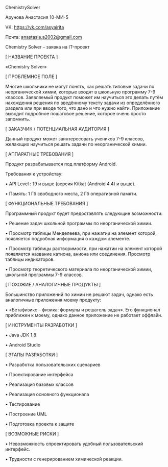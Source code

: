 ChemistrySolver

Арунова Анастасия 10-МИ-5

VK: https://vk.com/asyairita

Почта: anastasia.a2002@gmail.com

Chemistry Solver – заявка на IT-проект

[ НАЗВАНИЕ ПРОЕКТА ]

«Chemistry Solver»

[ ПРОБЛЕМНОЕ ПОЛЕ ]

Многие школьники не могут понять, как решать типовые задачи по неорганической химии, которые входят в школьную программу 7-9 классов. Заявляемый продукт поможет им научиться это делать путём нахождения решения по введённому тексту задачи из определённого раздела или при вводе того, что дано и что нужно найти. Приложение выводит подробное пошаговое решение, которое очень просто запомнить.

[ ЗАКАЗЧИК / ПОТЕНЦИАЛЬНАЯ АУДИТОРИЯ ]

Данный продукт может заинтересовать учеников  7-9 классов, желающих научиться решать задачи по неорганической химии.

[ АППАРАТНЫЕ ТРЕБОВАНИЯ ]

Продукт разрабатывается под платформу Android.

Требования к устройству: 

•	API Level : 19 и выше (версия Kitkat (Android 4.4) и выше).

•	Память: 1 Гб свободного места, 2 Гб оперативной памяти.

[ ФУНКЦИОНАЛЬНЫЕ ТРЕБОВАНИЯ ]

Программный продукт будет предоставлять следующие возможности:

•	Решение задач школьной программы по неорганической химии.

•	Просмотр таблицы Менделеева, при нажатии на элемент которой, появляется подробная информация о каждом элементе.

•	Просмотр таблицы растворимости, при нажатии на элемент которой появляется название катиона, аниона или соединения. Просмотр таблицы индикаторов.

•	Просмотр теоретического материала по неорганической химии, школьной программы 7-9 классов.

[ ПОХОЖИЕ / АНАЛОГИЧНЫЕ ПРОДУКТЫ ]

Большинство приложений по химии не решают задач, однако есть аналогичные приложения моему продукту:

•	«Бетафизикс – физика: формулы и решатель задач». Его функционал приближен к моему, однако данное приложение не работает оффлайн.

[ ИНСТРУМЕНТЫ РАЗРАБОТКИ ]

•	Java JDK 1.8

•	Android Studio

[ ЭТАПЫ РАЗРАБОТКИ ]

•	Разработка пользовательских сценариев

•	Проектирование интерфейса

•	Реализация базовых классов

•	Реализация основного функционала

•	Тестирование

•	Построение UML

•	Подготовка проекта к защите

[ ВОЗМОЖНЫЕ РИСКИ ]

•	Невозможность спроектировать удобный пользовательский интерфейс.

•	Трудности с генерированием химической реакции.
